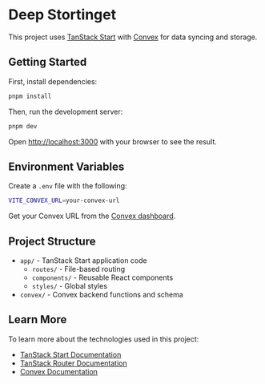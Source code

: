 # Deep Stortinget

This project uses [TanStack Start](https://tanstack.com/router/latest/docs/framework/react/start/overview) with [Convex](https://convex.dev) for data syncing and storage.

## Getting Started

First, install dependencies:

```bash
pnpm install
```

Then, run the development server:

```bash
pnpm dev
```

Open [http://localhost:3000](http://localhost:3000) with your browser to see the result.

## Environment Variables

Create a `.env` file with the following:

```bash
VITE_CONVEX_URL=your-convex-url
```

Get your Convex URL from the [Convex dashboard](https://dashboard.convex.dev).

## Project Structure

- `app/` - TanStack Start application code
  - `routes/` - File-based routing
  - `components/` - Reusable React components
  - `styles/` - Global styles
- `convex/` - Convex backend functions and schema

## Learn More

To learn more about the technologies used in this project:

- [TanStack Start Documentation](https://tanstack.com/router/latest/docs/framework/react/start/overview)
- [TanStack Router Documentation](https://tanstack.com/router/latest)
- [Convex Documentation](https://docs.convex.dev)
